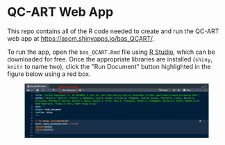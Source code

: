 # QC-ART Web App
This repo contains all of the R code needed to create and run the QC-ART web app at https://ascm.shinyapps.io/bas_QCART/.

To run the app, open the `bas_QCART.Rmd` file using [R Studio](https://www.rstudio.com), which can be downloaded for free.  Once the appropriate libraries are installed (`shiny`, `knitr` to name two), click the "Run Document" button highlighted in the figure below using a red box.

<figure>
<img src="Running_app_figure.png">
</figure>
